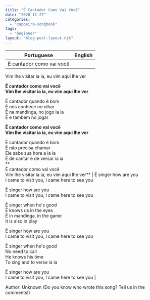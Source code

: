 ```yaml
---
title: "Ê Cantador Como Vai Você"
date: "2020-11-27"
categories: 
  - "capoeira-songbook"
tags: 
  - "beginner"
layout: "blog-post-layout.njk"
---
```


| Portuguese | English |
| --- | --- |
| Ê cantador como vai você  
Vim lhe visitar ia ia, eu vim aqui lhe ver  
  
**Ê cantador como vai você  
Vim lhe visitar ia ia, eu vim aqui lhe ver**  
  
Ê cantador quando é bom  
Ê nos conhece no olhar  
Ê na mandinga, no jogo ia ia  
Ê e tambem no jogar  
  
**Ê cantador como vai você  
Vim lhe visitar ia ia, eu vim aqui lhe ver**  
  
Ê cantador quando é bom  
Ê não precisa chamar  
Ele sabe sua hora a ia ia  
Ê de cantar e de versar ia ia  
**  
Ê cantador como vai você  
Vim lhe visitar ia ia, eu vim aqui lhe ver** | Ê singer how are you  
I came to visit you, I came here to see you  
  
Ê singer how are you  
I came to visit you, I came here to see you  
  
Ê singer when he's good  
Ê knows us in the eyes  
Ê in mandinga, in the game  
It is also in play  
  
Ê singer how are you  
I came to visit you, I came here to see you  
  
Ê singer when he's good  
No need to call  
He knows his time  
To sing and to verse ia ia  
  
Ê singer how are you  
I came to visit you, I came here to see you |

<figcaption>

Author: Unknown (Do you know who wrote this song? Tell us in the comments!)

</figcaption>
